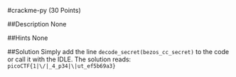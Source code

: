 #crackme-py (30 Points)

##Description
None

##Hints
None

##Solution
Simply add the line `decode_secret(bezos_cc_secret)` to the code or call it with the IDLE.
The solution reads:
`picoCTF{1|\/|_4_p34|\|ut_ef5b69a3}`